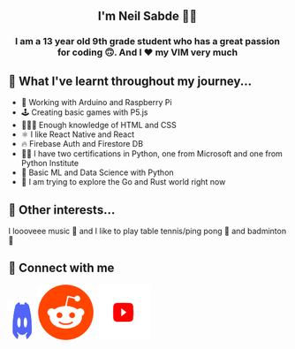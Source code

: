 <h2 align="center">I'm Neil Sabde 👋🏻</h2>

<h3 align="center">I am a 13 year old 9th grade student who has a great passion for coding 🙃. And I ❤️ my VIM very much</h3>

## 🤨 What I've learnt throughout my journey...
- 🤖 Working with Arduino and Raspberry Pi 
- 🕹 Creating basic games with P5.js 
- 🧑🏻‍💻 Enough knowledge of HTML and CSS 
- ⚛ I like React Native and React 
- 🔥 Firebase Auth and Firestore DB 
- 🤟🏻 I have two certifications in Python, one from Microsoft and one from Python Institute 
- 🦾 Basic ML and Data Science with Python 
- 🦀 I am trying to explore the Go and Rust world right now 

## 🧐 Other interests...
I loooveee music 🎵 and I like to play table tennis/ping pong 🏓 and badminton 🏸

## 💬 Connect with me
<div>
  <img src='./Discord-Logo.png' style="height:70px;width:50px;"/>
  <img src='./reddit-logo-16.png' style="height:100px;width:100px;"/>
  <img src='./youtube-logo-hd-8.png' style="height:100px;width:100px;"/>
</div>
